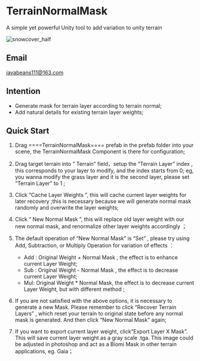 # TerrainNormalMask
A simple yet powerful Unity tool to add variation to unity terrain

![snowcover_half](https://github.com/user-attachments/assets/ffab80dc-cce8-44e7-82b4-5ef8c0ffb45e)
## Email
<javabeans111@163.com>

## Intention
* Generate mask for terrain layer according to terrain normal;
* Add natural details for existing terrain layer weights;

## Quick Start
1. Drag ====TerrainNormalMask==== prefab in the prefab folder into your scene,
   the TerrainNormalMask Component is there for configuration;

3. Drag target terrain into ” Terrain” field，setup the “Terrain Layer” index ,
   this corresponds to your layer to modify, and the index starts from 0; 
   eg, you wanna modify the grass layer and it is the second layer, please set
   “Terrain Layer” to 1 ;

5. Click “Cache Layer Weights ”,  this will cache current layer weights for
   later recovery ;this is necessary because we will generate normal mask 
   randomly and overwrite the layer weights;

7. Click “ New Normal Mask ”, this will replace old layer weight with our new
   normal mask, and renormalize other layer weights accordingly ；

9. The default operation of “New Normal Mask” is “Set” , please try using Add,
   Subtraction, or Multiply Operation for variation of effects ：
      * Add : Original Weight + Normal Mask , the effect is to enhance current Layer Weight;
      * Sub : Original Weight - Normal Mask , the effect is to decrease current Layer Weight;
      * Mul: Original Weight * Normal Mask, the effect is to decrease current Layer Weight,
           but with different method ;
11. If you are not satisfied with the above options, it is necessary to generate a new Mask.
    Please remember to click “Recover Terrain Layers” , which reset your terrain to original
    state before any normal mask is generated. And then click “New Normal Mask” again;

13. If you want to export current layer weight, click”Export Layer X Mask”. This will save
    current layer weight as a gray scale .tga. This image could be adjusted in photoshop and
    act as a Biomi Mask in other terrain applications, eg. Gaia；



